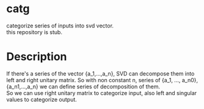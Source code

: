 # catg
categorize series of inputs into svd vector.  
this repository is stub.

# Description
If there's a series of the vector {a_1,...,a_n}, SVD can decompose them into left and right unitary matrix.
So with non constant n, series of {a_1, ..., a_n0}, {a_n1,...,a_n} we can define series of decomposition of them.  
So we can use right unitary matrix to categorize input, also left and singular values to categorize output.
